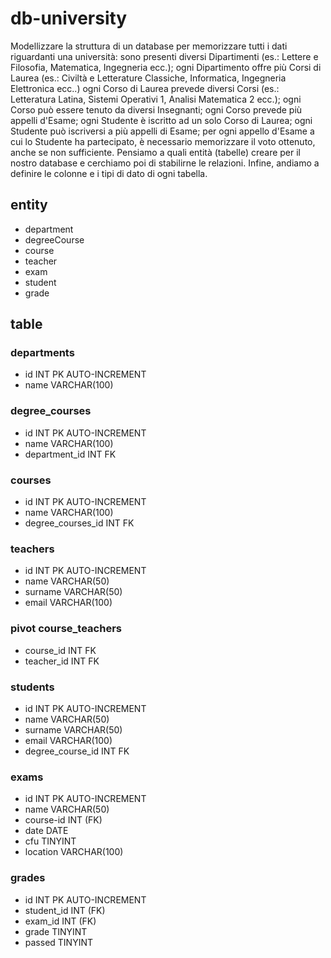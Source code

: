 # db-university

Modellizzare la struttura di un database per memorizzare tutti i dati riguardanti una università:
sono presenti diversi Dipartimenti (es.: Lettere e Filosofia, Matematica, Ingegneria ecc.);
ogni Dipartimento offre più Corsi di Laurea (es.: Civiltà e Letterature Classiche, Informatica, Ingegneria Elettronica ecc..)
ogni Corso di Laurea prevede diversi Corsi (es.: Letteratura Latina, Sistemi Operativi 1, Analisi Matematica 2 ecc.);
ogni Corso può essere tenuto da diversi Insegnanti;
ogni Corso prevede più appelli d'Esame;
ogni Studente è iscritto ad un solo Corso di Laurea;
ogni Studente può iscriversi a più appelli di Esame;
per ogni appello d'Esame a cui lo Studente ha partecipato, è necessario memorizzare il voto ottenuto, anche se non sufficiente. Pensiamo a quali entità (tabelle) creare per il nostro database e cerchiamo poi di stabilirne le relazioni. Infine, andiamo a definire le colonne e i tipi di dato di ogni tabella.

## entity
- department
- degreeCourse
- course
- teacher
- exam
- student
- grade

## table

### departments
- id INT PK AUTO-INCREMENT
- name VARCHAR(100)

### degree_courses
- id INT PK AUTO-INCREMENT
- name VARCHAR(100)
- department_id INT FK

### courses
- id INT PK AUTO-INCREMENT
- name VARCHAR(100)
- degree_courses_id INT FK

### teachers
- id INT PK AUTO-INCREMENT
- name VARCHAR(50)
- surname VARCHAR(50)
- email VARCHAR(100)

### pivot course_teachers
- course_id INT FK
- teacher_id INT FK

### students
- id INT PK AUTO-INCREMENT
- name VARCHAR(50)
- surname VARCHAR(50)
- email VARCHAR(100)
- degree_course_id INT FK

### exams
- id INT PK AUTO-INCREMENT
- name VARCHAR(50)
- course-id INT (FK)
- date DATE
- cfu TINYINT
- location VARCHAR(100)

### grades
- id INT PK AUTO-INCREMENT
- student_id INT (FK)
- exam_id INT (FK)
- grade TINYINT
- passed TINYINT

